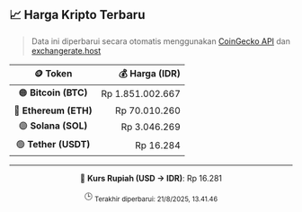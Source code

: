 

<!-- HARGA_KRIPTO -->
## 📈 Harga Kripto Terbaru

> Data ini diperbarui secara otomatis menggunakan [CoinGecko API](https://www.coingecko.com/) dan [exchangerate.host](https://exchangerate.host/)

<div align="center">

| 🪙 Token | 💰 Harga (IDR) |
|:------:|---------------:|
| 🟠 **Bitcoin (BTC)**   | Rp 1.851.002.667 |
| 🔵 **Ethereum (ETH)**  | Rp 70.010.260 |
| 🟣 **Solana (SOL)**    | Rp 3.046.269 |
| 🟢 **Tether (USDT)**   | Rp 16.284 |

---

💱 **Kurs Rupiah (USD → IDR)**: Rp 16.281

🕒 <sub>Terakhir diperbarui: 21/8/2025, 13.41.46</sub>

</div>
<!-- /HARGA_KRIPTO -->